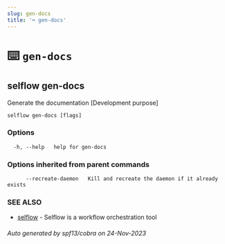 ```yaml
---
slug: gen-docs
title: '⌨ gen-docs'
---
```


# ⌨️ `gen-docs`

## selflow gen-docs

Generate the documentation [Development purpose]

```
selflow gen-docs [flags]
```

### Options

```
  -h, --help   help for gen-docs
```

### Options inherited from parent commands

```
      --recreate-daemon   Kill and recreate the daemon if it already exists
```

### SEE ALSO

- [selflow](selflow.md) - Selflow is a workflow orchestration tool

###### Auto generated by spf13/cobra on 24-Nov-2023
